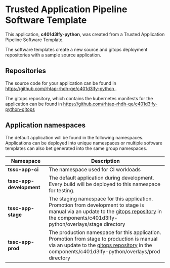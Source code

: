 # Trusted Application Pipeline Software Template

This application, **c401d3lfy-python**, was created from a Trusted Application Pipeline Software Template.

The software templates create a new source and gitops deployment repositories with a sample source application. 

## Repositories

The source code for your application can be found in [https://github.com/rhtap-rhdh-qe/c401d3lfy-python ](https://github.com/rhtap-rhdh-qe/c401d3lfy-python ).
 
The gitops repository, which contains the kubernetes manifests for the application can be found in 
[https://github.com/rhtap-rhdh-qe/c401d3lfy-python-gitops ](https://github.com/rhtap-rhdh-qe/c401d3lfy-python-gitops ) 

## Application namespaces 

The default application will be found in the following namespaces. Applications can be deployed into unique namespaces or multiple software templates can also bet generated into the same group namespaces.  

|  Namespace   |  Description   |  
| -------- | -------- |
| **tssc-app-ci** | The namespace used for CI workloads |
| **tssc-app-development** | The default application during development. Every build will be deployed to this namespace for testing. |
| **tssc-app-stage** | The staging namespace for this application. Promotion from development to stage is manual via an update to the [gitops repository](https://github.com/rhtap-rhdh-qe/c401d3lfy-python-gitops ) in the components/c401d3lfy-python/overlays/stage directory |
| **tssc-app-prod** | The production namespace for this application. Promotion from stage to production is manual via an update to the [gitops repository](https://github.com/rhtap-rhdh-qe/c401d3lfy-python-gitops ) in the components/c401d3lfy-python/overlays/prod directory |